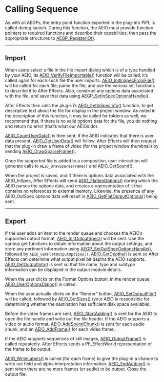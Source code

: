 <a id="aeios-calling-sequence"></a>

# Calling Sequence

As with all AEGPs, the entry point function exported in the plug-in’s PiPL is called during launch. During this function, the AEIO must provide function pointers to required functions and describe their capabilities, then pass the appropriate structures to [AEGP_RegisterIO()](../aegps/aegp-suites.md#aegps-aegp-suites-aegp-registersuites).

---

## Import

When users select a file in the file import dialog which is of a type handled by your AEIO, its [AEIO_VerifyFileImportable()](new-kids-on-the-function-block.md#aeios-new-kids-on-the-function-block-aeio-functionblock) function will be called; it’s called again for each such file the user imports. [AEIO_InitInSpecFromFile()](new-kids-on-the-function-block.md#aeios-new-kids-on-the-function-block-aeio-functionblock) will be called for each file; parse the file, and use the various set functions to describe it to After Effects. Also, construct any options data associated with the file, and save that data using [AEGP_SetInSpecOptionsHandle()](new-kids-on-the-function-block.md#aeios-new-kids-on-the-function-block-aegp-ioinsuite).

After Effects then calls the plug-in’s [AEIO_GetInSpecInfo()](new-kids-on-the-function-block.md#aeios-new-kids-on-the-function-block-aeio-functionblock) function, to get descriptive text about the file for display in the project window. As noted in the description of this function, it may be called for folders as well; we recommend that, if there is no valid options data for the file, you do nothing and return no error (that’s what our AEIOs do).

[AEIO_CountUserData()](new-kids-on-the-function-block.md#aeios-new-kids-on-the-function-block-aeio-functionblock) is then sent; if the AEIO indicates that there is user data present, [AEIO_GetUserData()](new-kids-on-the-function-block.md#aeios-new-kids-on-the-function-block-aeio-functionblock) will follow. After Effects will then request that the plug-in draw a frame of video (for the project window thumbnail) by sending [AEIO_DrawSparseFrame()](new-kids-on-the-function-block.md#aeios-new-kids-on-the-function-block-aeio-functionblock).

Once the supported file is added to a composition, user interaction will generate calls to `AEIO_DrawSparseFrame()` and [AEIO_GetSound()](new-kids-on-the-function-block.md#aeios-new-kids-on-the-function-block-aeio-functionblock).

When the project is saved, and if there is options data associated with the AEIO_InSpec, After Effects will send [AEIO_FlattenOptions()](new-kids-on-the-function-block.md#aeios-new-kids-on-the-function-block-aeio-functionblock) during which the AEIO parses the options data, and creates a representation of it that contains no references to external memory. Likewise, the presence of any AEIO_OutSpec options data will result in [AEIO_GetFlatOutputOptions()](new-kids-on-the-function-block.md#aeios-new-kids-on-the-function-block-aeio-functionblock) being sent.

---

## Export

If the user adds an item to the render queue and chooses the AEIO’s supported output format, [AEIO_InitOutputSpec()](new-kids-on-the-function-block.md#aeios-new-kids-on-the-function-block-aeio-functionblock) will be sent. Use the various get functions to obtain information about the output settings, and store any pertinent information using [AEGP_SetOutSpecOptionsHandle()](new-kids-on-the-function-block.md#aeios-new-kids-on-the-function-block-aeio-functionblock), followed by `AEIO_GetFlatOutputOptions()`. [AEIO_GetDepths()](new-kids-on-the-function-block.md#aeios-new-kids-on-the-function-block-aeio-functionblock) is sent so After Effects can determine what output pixel bit depths the AEIO supports. [AEIO_GetOutputInfo()](new-kids-on-the-function-block.md#aeios-new-kids-on-the-function-block-aeio-functionblock) is sent so that file name, type and subtype information can be displayed in the output module details.

When the user clicks on the Format Options button, in the render queue, [AEIO_UserOptionsDialog()](new-kids-on-the-function-block.md#aeios-new-kids-on-the-function-block-aeio-functionblock) is called.

When the user actually clicks on the “Render” button, [AEIO_SetOutputFile()](new-kids-on-the-function-block.md#aeios-new-kids-on-the-function-block-aeio-functionblock) will be called, followed by [AEIO_GetSizes()](new-kids-on-the-function-block.md#aeios-new-kids-on-the-function-block-aeio-functionblock) (your AEIO is responsible for determining whether the destination has sufficient disk space available).

Before the video frames are sent, [AEIO_StartAdding()](new-kids-on-the-function-block.md#aeios-new-kids-on-the-function-block-aeio-functionblock) is sent for the AEIO to open the file handle and write out the file header. If the AEIO supports a video or audio format, [AEIO_AddSoundChunk()](new-kids-on-the-function-block.md#aeios-new-kids-on-the-function-block-aeio-functionblock) is sent for each audio chunk, and an [AEIO_AddFrame()](new-kids-on-the-function-block.md#aeios-new-kids-on-the-function-block-aeio-functionblock) for each video frame.

If the AEIO supports sequences of still images, [AEIO_OutputFrame()](new-kids-on-the-function-block.md#aeios-new-kids-on-the-function-block-aeio-functionblock) is called repeatedly. After Effects sends a PF_EffectWorld representation of the frame to be output.

[AEIO_WriteLabels()](new-kids-on-the-function-block.md#aeios-new-kids-on-the-function-block-aeio-functionblock) is called (for each frame) to give the plug-in a chance to write out field and alpha interpretation information. [AEIO_EndAdding()](new-kids-on-the-function-block.md#aeios-new-kids-on-the-function-block-aeio-functionblock) is sent when there are no more frames (or audio) to be output. Close the output file.
